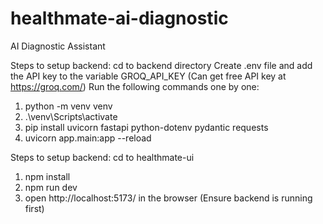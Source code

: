 # healthmate-ai-diagnostic
AI Diagnostic Assistant


Steps to setup backend:
cd to backend directory
Create .env file and add the API key to the variable GROQ_API_KEY (Can get free API key at https://groq.com/)
Run the following commands one by one:
1. python -m venv venv
2. .\venv\Scripts\activate
3. pip install uvicorn fastapi python-dotenv pydantic requests
4. uvicorn app.main:app --reload

Steps to setup backend:
cd to healthmate-ui
1. npm install
2. npm run dev
3. open http://localhost:5173/ in the browser (Ensure backend is running first)